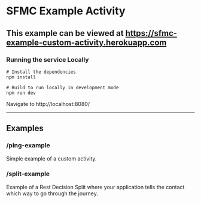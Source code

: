 # SFMC Example Activity
This example can be viewed at https://sfmc-example-custom-activity.herokuapp.com
----


### Running the service Locally
```
# Install the dependencies
npm install

# Build to run locally in development mode
npm run dev
```

Navigate to http://localhost:8080/

----
## Examples


### /ping-example
Simple example of a custom activity.


### /split-example
Example of a Rest Decision Split where your application tells the contact which way to go through the journey.
